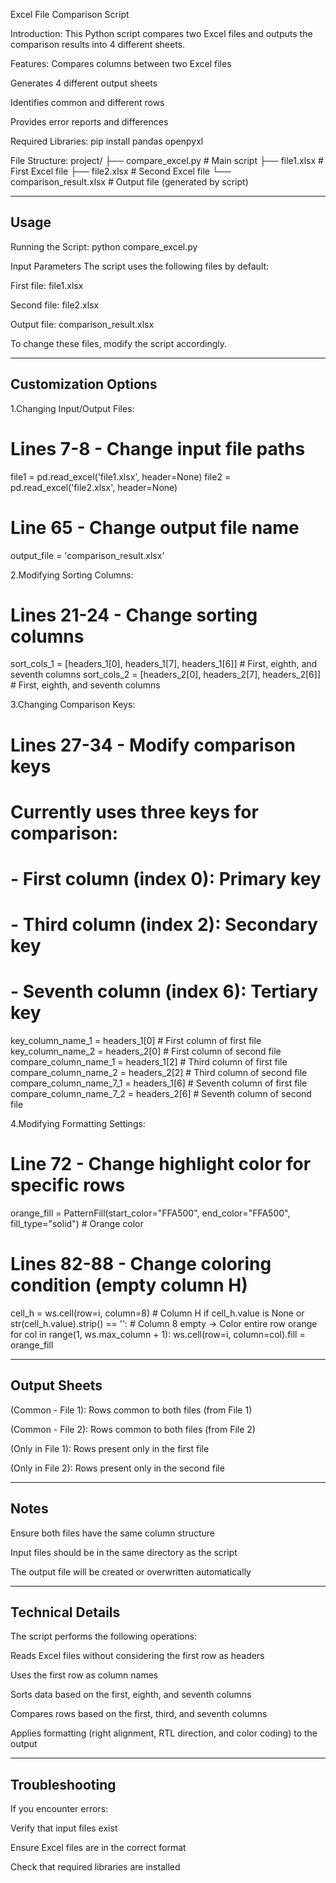 Excel File Comparison Script

Introduction:
This Python script compares two Excel files and outputs the comparison results into 4 different sheets.

Features:
Compares columns between two Excel files

Generates 4 different output sheets

Identifies common and different rows

Provides error reports and differences

Required Libraries:
pip install pandas openpyxl

File Structure:
project/
├── compare_excel.py    # Main script
├── file1.xlsx         # First Excel file
├── file2.xlsx         # Second Excel file
└── comparison_result.xlsx        # Output file (generated by script)

------
Usage
------

Running the Script:
python compare_excel.py

Input Parameters
The script uses the following files by default:

First file: file1.xlsx

Second file: file2.xlsx

Output file: comparison_result.xlsx

To change these files, modify the script accordingly.


----------------------
Customization Options
----------------------

1.Changing Input/Output Files:

# Lines 7-8 - Change input file paths
file1 = pd.read_excel('file1.xlsx', header=None)
file2 = pd.read_excel('file2.xlsx', header=None)

# Line 65 - Change output file name
output_file = 'comparison_result.xlsx'



2.Modifying Sorting Columns:

# Lines 21-24 - Change sorting columns
sort_cols_1 = [headers_1[0], headers_1[7], headers_1[6]]  # First, eighth, and seventh columns
sort_cols_2 = [headers_2[0], headers_2[7], headers_2[6]]  # First, eighth, and seventh columns


3.Changing Comparison Keys:

# Lines 27-34 - Modify comparison keys
# Currently uses three keys for comparison:
# - First column (index 0): Primary key
# - Third column (index 2): Secondary key
# - Seventh column (index 6): Tertiary key

key_column_name_1 = headers_1[0]  # First column of first file
key_column_name_2 = headers_2[0]  # First column of second file
compare_column_name_1 = headers_1[2]  # Third column of first file
compare_column_name_2 = headers_2[2]  # Third column of second file
compare_column_name_7_1 = headers_1[6]  # Seventh column of first file
compare_column_name_7_2 = headers_2[6]  # Seventh column of second file


4.Modifying Formatting Settings:

# Line 72 - Change highlight color for specific rows
orange_fill = PatternFill(start_color="FFA500", end_color="FFA500", fill_type="solid")  # Orange color

# Lines 82-88 - Change coloring condition (empty column H)
cell_h = ws.cell(row=i, column=8)  # Column H
if cell_h.value is None or str(cell_h.value).strip() == '':
    # Column 8 empty → Color entire row orange
    for col in range(1, ws.max_column + 1):
        ws.cell(row=i, column=col).fill = orange_fill
        
        
--------------
Output Sheets
-------------- 
(Common - File 1): Rows common to both files (from File 1)

(Common - File 2): Rows common to both files (from File 2)

(Only in File 1): Rows present only in the first file

(Only in File 2): Rows present only in the second file


------
Notes
------
Ensure both files have the same column structure

Input files should be in the same directory as the script

The output file will be created or overwritten automatically


------------------
Technical Details
------------------
The script performs the following operations:

Reads Excel files without considering the first row as headers

Uses the first row as column names

Sorts data based on the first, eighth, and seventh columns

Compares rows based on the first, third, and seventh columns

Applies formatting (right alignment, RTL direction, and color coding) to the output


----------------
Troubleshooting
----------------
If you encounter errors:

Verify that input files exist

Ensure Excel files are in the correct format

Check that required libraries are installed

